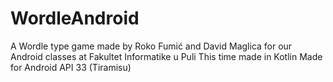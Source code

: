 # WordleAndroid
A Wordle type game made by Roko Fumić and David Maglica for our Android classes at Fakultet Informatike u Puli
This time made in Kotlin
Made for Android API 33 (Tiramisu)
